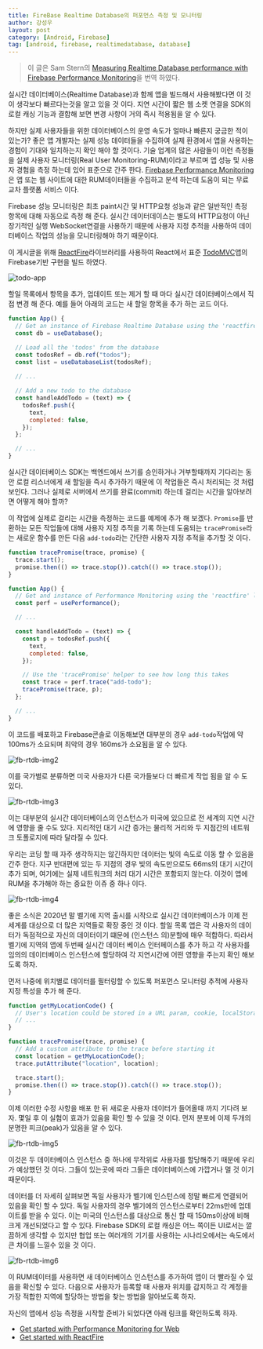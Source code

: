 ```yaml
---
title: FireBase Realtime Database의 퍼포먼스 측정 및 모니터링
author: 강성우
layout: post
category: [Android, Firebase]
tag: [android, firebase, realtimedatabase, database]
---
```


> 이 글은 Sam Stern의 [Measuring Realtime Database performance with Firebase Performance Monitoring](https://firebase.googleblog.com/2021/03/rtdb-performance-monitoring.html)을 번역 하였다. 

실시간 데이터베이스(Realtime Database)과 함께 앱을 빌드해서 사용해봤다면 이 것이 생각보다 빠르다는것을 알고 있을 것 이다. 지연 시간이 짧은 웹 소켓 연결을 SDK의 로컬 캐싱 기능과 결합해 보면 변경 사항이 거의 즉시 적용됨을 알 수 있다. 

하지만 실제 사용자들을 위한 데이터베이스의 운영 속도가 얼마나 빠른지 궁금한 적이 있는가? 좋은 앱 개발자는 실제 성능 데이터들을 수집하여 실제 환경에서 앱을 사용하는 경험이 기대와 일치하는지 확인 해야 할 것이다. 기술 업계의 많은 사람들이 이런 측정들을 실제 사용자 모니터링(Real User Monitoring-RUM)이라고 부르며 앱 성능 및 사용자 경험을 측정 하는데 있어 표준으로 간주 한다. [Firebase Performance Monitoring](https://firebase.google.com/docs/perf-mon)은 앱 또는 웹 사이트에 대한 RUM데이터들을 수집하고 분석 하는데 도움이 되는 무료 교차 플랫폼 서비스 이다. 

Firebase 성능 모니터링은 최초 paint시간 및 HTTP요청 성능과 같은 일반적인 측정 항목에 대해 자동으로 측정 해 준다. 실시간 데이터데이스는 별도의 HTTP요청이 아닌 장기적인 실행 WebSocket연결을 사용하기 때문에 사용자 지정 추적을 사용하여 데이터베이스 작업의 성능을 모니터링해야 하기 때문이다. 

이 게시글을 위해 [ReactFire](https://github.com/FirebaseExtended/reactfire)라이브러리를 사용하여 React에서 표준 [TodoMVC](http://todomvc.com/)앱의 Firebase기반 구현을 빌드 하였다. 

![todo-app](/blog/assets/images/firebase-perm-todoapp.gif)

할일 목록에서 항목을 추가, 업데이트 또는 제거 할 때 마다 실시간 데이터베이스에서 직접 변경 해 준다. 예를 들어 아래의 코드는 새 할일 항목을 추가 하는 코드 이다. 

```javascript
function App() {
  // Get an instance of Firebase Realtime Database using the 'reactfire' library
  const db = useDatabase();

  // Load all the 'todos' from the database
  const todosRef = db.ref("todos");
  const list = useDatabaseList(todosRef);
  
  // ...

  // Add a new todo to the database
  const handleAddTodo = (text) => {
    todosRef.push({
      text,
      completed: false,
    });
  };

  // ...
}
```

실시간 데이터베이스 SDK는 백엔드에서 쓰기를 승인하거나 거부할때까지 기다리는 동안 로컬 리스너에게 새 할일을 즉시 추가하기 때문에 이 작업들은 즉시 처리되는 것 처럼 보인다. 그러나 실제로 서버에서 쓰기를 완료(commit) 하는데 걸리는 시간을 알아보려면 어떻게 해야 할까? 

이 작업에 실제로 걸리는 시간을 측정하는 코드를 예제에 추가 해 보겠다. `Promise`를 반환하는 모든 작업들에 대해 사용자 지정 추적을 기록 하는데 도움되는 `tracePromise`라는 새로운 함수를 만든 다음 `add-todo`라는 간단한 사용자 지정 추적을 추가할 것 이다. 

```javascript
function tracePromise(trace, promise) {
  trace.start();
  promise.then(() => trace.stop()).catch(() => trace.stop());
}

function App() {
  // Get and instance of Performance Monitoring using the 'reactfire' library
  const perf = usePerformance();

  // ...

  const handleAddTodo = (text) => {
    const p = todosRef.push({
      text,
      completed: false,
    });

    // Use the 'tracePromise' helper to see how long this takes
    const trace = perf.trace("add-todo");
    tracePromise(trace, p);
  };

  // ...
}
```

이 코드를 배포하고 Firebase콘솔로 이동해보면 대부분의 경우 `add-todo`작업에 약 100ms가 소요되며 최악의 경우 160ms가 소요됨을 알 수 있다. 

![fb-rtdb-img2](/blog/assets/images/firebase-perm-img2.png)

이를 국가별로 분류하면 미국 사용자가 다른 국가들보다 더 빠르게 작업 됨을 알 수 도 있다. 

![fb-rtdb-img3](/blog/assets/images/firebase-perm-img3.png)

이는 대부분의 실시간 데이터베이스의 인스턴스가 미국에 있으므로 전 세계의 지연 시간에 영향을 줄 수도 있다. 지리적인 대기 시간 증가는 물리적 거리와 두 지점간의 네트워크 토폴로지에 따라 달라질 수 있다. 

우리는 코딩 할 때 자주 생각하지는 않긴하지만 데이터는 빛의 속도로 이동 할 수 있음을 간주 한다. 지구 반대편에 있는 두 지점의 경우 빛의 속도만으로도 66ms의 대기 시간이 추가 되며, 여기에는 실제 네트워크의 처리 대기 시간은 포함되지 않는다. 이것이 앱에 RUM을 추가해야 하는 중요한 이쥬 중 하나 이다. 

![fb-rtdb-img4](/blog/assets/images/firebase-perm-img4.png)

좋은 소식은 2020년 말 벨기에 지역 출시를 시작으로 실시간 데이터베이스가 이제 전 세계를 대상으로 더 많은 지역들로 확장 중인 것 이다. 할일 목록 앱은 각 사용자의 데이터가 독점적으로 자신의 데이터이기 떄문에 (인스턴스 의)분할에 매우 적합하다. 따라서 벨기에 지역의 앱에 두번째 실시간 데이터 베이스 인터페이스를 추가 하고 각 사용자를 임의의 데이터베이스 인스턴스에 할당하여 각 지연시간에 어떤 영향을 주는지 확인 해보도록 하자. 

먼저 나중에 위치별로 데이터를 필터링할 수 있도록 퍼포먼스 모니터링 추적에 사용자 지정 특성을 추가 해 준다. 

```javascript
function getMyLocationCode() {
  // User's location could be stored in a URL param, cookie, localStorage, etc.
  // ... 
}

function tracePromise(trace, promise) {
  // Add a custom attribute to the trace before starting it
  const location = getMyLocationCode();
  trace.putAttribute("location", location);

  trace.start();
  promise.then(() => trace.stop()).catch(() => trace.stop());
}
```

이제 이러한 수정 사항을 배포 한 뒤 새로운 사용자 데이터가 들어올때 까지 기다려 보자. 몇일 후 이 실험이 효과가 있음을 확인 할 수 있을 것 이다. 먼저 분포에 이제 두개의 분명한 피크(peak)가 있음을 알 수 있다. 

![fb-rtdb-img5](/blog/assets/images/firebase-perm-img5.png)

이것은 두 데이터베이스 인스턴스 중 하나에 무작위로 사용자를 할당해주기 때문에 우리가 예상했던 것 이다. 그들이 있는곳에 따라 그들은 데이터베이스에 가깝거나 멀 것 이기 때문이다. 

데이터를 더 자세히 살펴보면 독일 사용자가 벨기에 인스턴스에 정말 빠르게 연결되어 있음을 확인 할 수 있다. 독일 사용자의 경우 벨기에의 인스턴스로부터 22ms만에 업데이트를 받을 수 있다. 이는 미국의 인스턴스를 대상으로 통신 할 때 150ms이상에 비해 크게 개선되었다고 할 수 있다. Firebase SDK의 로컬 캐싱은 어느 쪽이든 UI로서는 깔끔하게 생각할 수 있지만 협업 또는 여러개의 기기를 사용하는 시나리오에서는 속도에서 큰 차이를 느낄수 있을 것 이다. 

![fb-rtdb-img6](/blog/assets/images/firebase-perm-img6.png)

이 RUM데이터를 사용하면 새 데이터베이스 인스턴스를 추가하여 앱이 더 빨라질 수 있음을 확신할 수 있다. 다음으로 사용자가 등록할 때 사용자 위치를 감지하고 각 계정을 가장 적합한 지역에 할당하는 방법을 찾는 방법을 알아보도록 하자. 

자신의 앱에서 성능 측정을 시작할 준비가 되었다면 아래 링크를 확인하도록 하자. 

- [Get started with Performance Monitoring for Web](https://firebase.google.com/docs/perf-mon/get-started-web)
- [Get started with ReactFire](https://github.com/FirebaseExtended/reactfire)